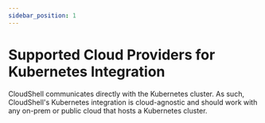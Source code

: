 ```yaml
---
sidebar_position: 1
---
```


# Supported Cloud Providers for Kubernetes Integration

CloudShell communicates directly with the Kubernetes cluster. As such, CloudShell's Kubernetes integration is cloud-agnostic and should work with any on-prem or public cloud that hosts a Kubernetes cluster.
